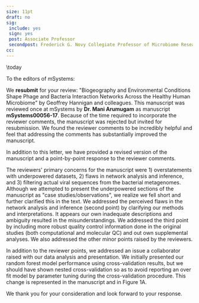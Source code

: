 ```yaml
---
size: 11pt
draft: no
sig:
 include: yes
 sign: yes
 post: Associate Professor
 secondpost: Frederick G. Novy Collegiate Professor of Microbiome Research
cc:
---
```


\today

To the editors of mSystems:

We **resubmit** for your review: "Biogeography and Environmental Conditions Shape Phage and Bacteria Interaction Networks Across the Healthy Human Microbiome" by Geoffrey Hannigan and colleagues. This manuscript was reviewed once at mSystems by **Dr. Mani Arumugam** as manuscript **mSystems00056-17**. Because of the time required to incorporate the reviewer comments, the manuscript was rejected but invited for resubmission. We found the reviewer comments to be incredibly helpful and feel that addressing the comments has substantially improved the manuscript.

In addition to this letter, we have provided a revised version of the manuscript and a point-by-point response to the reviewer comments.

The reviewers' primary concerns for the manuscript were 1) overstatements with underpowered datasets, 2) flaws in network analysis and inference, and 3) filtering actual viral sequences from the bacterial metagenomes. Although we attempted to present the underpowered sections of the manuscript as "case studies/observations", we realize we fell short and further clarified this in the text. We addressed the perceived flaws in the network analysis and inference (second point) by clarifying our methods and interpretations. It appears our own inadequate descriptions and ambiguity resulted in the misunderstandings. We addressed the third point by including more robust quality control information done in the original studies (both computational and molecular QC) and out own supplemental analyses. We also addressed the other minor points raised by the reviewers.

In addition to the reviewer points, we addressed an issue a collaborator raised with our data analysis and presentation. We initially presented our random forest model performance using cross-validation results, but we should have shown nested cross-validation so as to avoid reporting an over fit model by parameter tuning during the cross-validation procedure. This change is represented in the manuscript and in Figure 1A.

We thank you for your consideration and look forward to your response.
